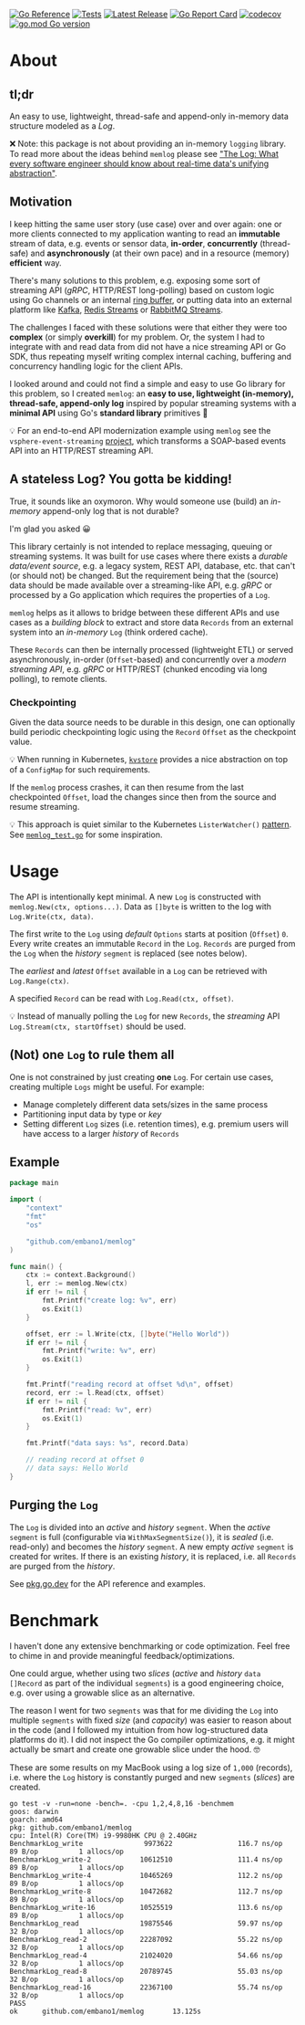 [![Go
Reference](https://pkg.go.dev/badge/github.com/embano1/memlog.svg)](https://pkg.go.dev/github.com/embano1/memlog)
[![Tests](https://github.com/embano1/memlog/actions/workflows/tests.yaml/badge.svg)](https://github.com/embano1/memlog/actions/workflows/tests.yaml)
[![Latest
Release](https://img.shields.io/github/release/embano1/memlog.svg?logo=github&style=flat-square)](https://github.com/embano1/memlog/releases/latest)
[![Go Report
Card](https://goreportcard.com/badge/github.com/embano1/memlog)](https://goreportcard.com/report/github.com/embano1/memlog)
[![codecov](https://codecov.io/gh/embano1/memlog/branch/main/graph/badge.svg?token=TC7MW723JO)](https://codecov.io/gh/embano1/memlog)
[![go.mod Go
version](https://img.shields.io/github/go-mod/go-version/embano1/memlog)](https://github.com/embano1/memlog)

# About

## tl;dr

An easy to use, lightweight, thread-safe and append-only in-memory data
structure modeled as a *Log*.

❌ Note: this package is not about providing an in-memory `logging` library. To
read more about the ideas behind `memlog` please see ["The Log: What every
software engineer should know about real-time data's unifying
abstraction"](https://engineering.linkedin.com/distributed-systems/log-what-every-software-engineer-should-know-about-real-time-datas-unifying).
## Motivation

I keep hitting the same user story (use case) over and over again: one or more
clients connected to my application wanting to read an **immutable** stream of
data, e.g. events or sensor data, **in-order**, **concurrently** (thread-safe)
and **asynchronously** (at their own pace) and in a resource (memory)
**efficient** way.

There's many solutions to this problem, e.g. exposing some sort of streaming API
(*gRPC*, HTTP/REST long-polling) based on custom logic using Go channels or an
internal [ring buffer](https://pkg.go.dev/container/ring), or putting data into
an external platform like [Kafka](https://kafka.apache.org/), [Redis
Streams](https://redis.io/topics/streams-intro) or [RabbitMQ
Streams](https://blog.rabbitmq.com/posts/2021/07/rabbitmq-streams-overview).

The challenges I faced with these solutions were that either they were too
**complex** (or simply **overkill**) for my problem. Or, the system I had to
integrate with and read data from did not have a nice streaming API or Go SDK,
thus repeating myself writing complex internal caching, buffering and
concurrency handling logic for the client APIs.

I looked around and could not find a simple and easy to use Go library for this
problem, so I created `memlog`: an **easy to use, lightweight (in-memory),
thread-safe, append-only log** inspired by popular streaming systems with a
**minimal API** using Go's **standard library** primitives 🤩

💡 For an end-to-end API modernization example using `memlog` see the
`vsphere-event-streaming`
[project](https://github.com/embano1/vsphere-event-streaming), which transforms
a SOAP-based events API into an HTTP/REST streaming API.

## A stateless Log? You gotta be kidding!

True, it sounds like an oxymoron. Why would someone use (build) an *in-memory*
append-only log that is not durable?

I'm glad you asked 😀

This library certainly is not intended to replace messaging, queuing or
streaming systems. It was built for use cases where there exists a *durable
data/event source*, e.g. a legacy system, REST API, database, etc. that can't
(or should not) be changed. But the requirement being that the (source) data
should be made available over a streaming-like API, e.g. *gRPC* or processed by
a Go application which requires the properties of a `Log`.

`memlog` helps as it allows to bridge between these different APIs and use cases
as a *building block* to extract and store data `Records` from an external
system into an *in-memory* `Log` (think ordered cache).

These `Records` can then be internally processed (lightweight ETL) or served
asynchronously, in-order (`Offset`-based) and concurrently over a *modern
streaming API*, e.g. *gRPC* or HTTP/REST (chunked encoding via long polling), to
remote clients.

### Checkpointing

Given the data source needs to be durable in this design, one can optionally
build periodic checkpointing logic using the `Record` `Offset` as the checkpoint
value. 

💡 When running in Kubernetes,
[`kvstore`](https://github.com/knative/pkg/tree/main/kvstore) provides a nice
abstraction on top of a `ConfigMap` for such requirements. 

If the `memlog` process crashes, it can then resume from the last checkpointed
`Offset`, load the changes since then from the source and resume streaming. 

💡 This approach is quiet similar to the Kubernetes `ListerWatcher()`
[pattern](https://youtu.be/YIBQrP1grPE?t=1132). See
[`memlog_test.go`](./memlog_test.go) for some inspiration.

# Usage

The API is intentionally kept minimal. A new `Log` is constructed with
`memlog.New(ctx, options...)`. Data as `[]byte` is written to the log with
`Log.Write(ctx, data)`.

The first write to the `Log` using *default* `Options` starts at position
(`Offset`) `0`. Every write creates an immutable `Record` in the `Log`.
`Records` are purged from the `Log` when the *history* `segment` is replaced
(see notes below).

The *earliest* and *latest* `Offset` available in a `Log` can be retrieved with
`Log.Range(ctx)`.

A specified `Record` can be read with `Log.Read(ctx, offset)`.

💡 Instead of manually polling the `Log` for new `Records`, the *streaming* API
`Log.Stream(ctx, startOffset)` should be used.

## (Not) one `Log` to rule them all

One is not constrained by just creating **one** `Log`. For certain use cases,
creating multiple `Logs` might be useful. For example:

- Manage completely different data sets/sizes in the same process
- Partitioning input data by type or *key*
- Setting different `Log` sizes (i.e. retention times), e.g. premium users will
  have access to a larger *history* of `Records`

## Example

```go
package main

import (
	"context"
	"fmt"
	"os"

	"github.com/embano1/memlog"
)

func main() {
	ctx := context.Background()
	l, err := memlog.New(ctx)
	if err != nil {
		fmt.Printf("create log: %v", err)
		os.Exit(1)
	}

	offset, err := l.Write(ctx, []byte("Hello World"))
	if err != nil {
		fmt.Printf("write: %v", err)
		os.Exit(1)
	}

	fmt.Printf("reading record at offset %d\n", offset)
	record, err := l.Read(ctx, offset)
	if err != nil {
		fmt.Printf("read: %v", err)
		os.Exit(1)
	}

	fmt.Printf("data says: %s", record.Data)

	// reading record at offset 0
	// data says: Hello World
}
```

## Purging the `Log`

The `Log` is divided into an *active* and *history* `segment`. When the *active*
`segment` is full (configurable via `WithMaxSegmentSize()`), it is *sealed*
(i.e. read-only) and becomes the *history* `segment`. A new empty *active*
`segment` is created for writes. If there is an existing *history*, it is
replaced, i.e. all `Records` are purged from the *history*.

See [pkg.go.dev](https://pkg.go.dev/github.com/embano1/memlog) for the API
reference and examples.

# Benchmark

I haven't done any extensive benchmarking or code optimization. Feel free to
chime in and provide meaningful feedback/optimizations. 

One could argue, whether using two *slices* (*active* and *history* `data
[]Record` as part of the individual `segments`) is a good engineering choice,
e.g. over using a growable slice as an alternative. 

The reason I went for two `segments` was that for me dividing the `Log` into
multiple `segments` with fixed *size* (and *capacity*) was easier to reason
about in the code (and I followed my intuition from how log-structured data
platforms do it). I did not inspect the Go compiler optimizations, e.g. it might
actually be smart and create one growable slice under the hood. 🤓

These are some results on my MacBook  using a log size of `1,000` (records),
i.e. where the `Log` history is constantly purged and new `segments` (*slices*)
are created.

```console
go test -v -run=none -bench=. -cpu 1,2,4,8,16 -benchmem
goos: darwin
goarch: amd64
pkg: github.com/embano1/memlog
cpu: Intel(R) Core(TM) i9-9980HK CPU @ 2.40GHz
BenchmarkLog_write               9973622                116.7 ns/op           89 B/op          1 allocs/op
BenchmarkLog_write-2            10612510                111.4 ns/op           89 B/op          1 allocs/op
BenchmarkLog_write-4            10465269                112.2 ns/op           89 B/op          1 allocs/op
BenchmarkLog_write-8            10472682                112.7 ns/op           89 B/op          1 allocs/op
BenchmarkLog_write-16           10525519                113.6 ns/op           89 B/op          1 allocs/op
BenchmarkLog_read               19875546                59.97 ns/op           32 B/op          1 allocs/op
BenchmarkLog_read-2             22287092                55.22 ns/op           32 B/op          1 allocs/op
BenchmarkLog_read-4             21024020                54.66 ns/op           32 B/op          1 allocs/op
BenchmarkLog_read-8             20789745                55.03 ns/op           32 B/op          1 allocs/op
BenchmarkLog_read-16            22367100                55.74 ns/op           32 B/op          1 allocs/op
PASS
ok      github.com/embano1/memlog       13.125s
```

